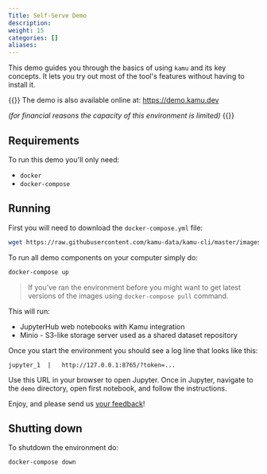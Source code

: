 ```yaml
---
Title: Self-Serve Demo
description:
weight: 15
categories: []
aliases:
---
```


This demo guides you through the basics of using `kamu` and its key concepts. It lets you try out most of the tool's features without having to install it.

{{<info>}}
The demo is also available online at: https://demo.kamu.dev

*(for financial reasons the capacity of this environment is limited)*
{{</info>}}

## Requirements
To run this demo you'll only need:
* `docker`
* `docker-compose`

## Running
First you will need to download the `docker-compose.yml` file:

```bash
wget https://raw.githubusercontent.com/kamu-data/kamu-cli/master/images/demo/docker-compose.yml
```

To run all demo components on your computer simply do:

```bash
docker-compose up
```

> If you've ran the environment before you might want to get latest versions of the images using `docker-compose pull` command.

This will run:
* JupyterHub web notebooks with Kamu integration
* Minio - S3-like storage server used as a shared dataset repository

Once you start the environment you should see a log line that looks like this:

```
jupyter_1  |   http://127.0.0.1:8765/?token=...
```

Use this URL in your browser to open Jupyter. Once in Jupyter, navigate to the `demo` directory, open first notebook, and follow the instructions.

Enjoy, and please send us [your feedback](https://github.com/issues)!

## Shutting down
To shutdown the environment do:

```bash
docker-compose down
```